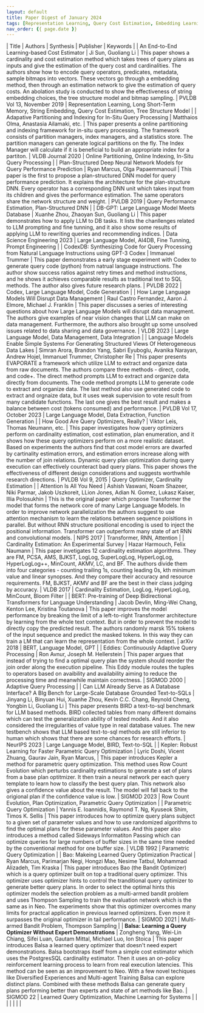 ```yaml
---
layout: default
title: Paper Digest of January 2024
tags: [Representation Learning, Query Cost Estimation, Embedding Learning, AI4DB]
nav_order: {{ page.date }}
---
```


| Title                                                                                                     | Authors                                                                                                                  | Synthesis                                                                                                                                                                                                                                                                                                                                                                                                                                                                                                                                                                                                                                   | Publisher                     | Keywords                                                                                                       |
| An End-to-End Learning-based Cost Estimator                                                               | Ji Sun, Guoliang Li                                                                                                      | This paper shows a cardinality and cost estimation method which takes trees of query plans as inputs and give the estimation of the query cost and cardinalities. The authors show how to encode query operators, predicates, metadata, sample bitmaps into vectors. These vectors go through a embedding method, then through an estimation network to give the estimation of query costs. An abolation study is conducted to show the effectiveness of string embedding choices, the tree structure model and bitmap sampling.                                                                                                            | PVLDB Vol 13, November 2019   | Representation Learning, Long Short-Term Memory, String Embedding, Query Cost Estimation, Tree Structure Model |
| Adapative Partitioning and Indexing for In-Situ Query Processing                                          | Matthaios Olma, Anastasia Ailamaki, etc.                                                                                 | This paper presents a online partitioning and indexing framework for in-situ query processing. The framework consists of partition managers, index managers, and a statistics store. The partition managers can generate logical partitions on the fly. The Index Manager will calculate if it is beneficial to build an appropriate index for a partiton.                                                                                                                                                                                                                                                                                  | VLDB Journal 2020             | Online Partitioning, Online Indexing, In-Situ Query Processing                                                 |
| Plan-Structured Deep Neural Network Models for Query Performance Prediction                               | Ryan Marcus, Olga Papaemmanouil                                                                                          | This paper is the first to propose a plan-structured DNN model for query performance prediction. It explains the architecture for the plan-structure DNN. Every operator has a corresponding DNN unit which takes input from its children and gives the performance estimation. The same operators share the network structure and weight.                                                                                                                                                                                                                                                                                                  | PVLDB 2019                    | Query Performance Estimation, Plan-Structured DNN                                                              |
| DB-GPT: Large Language Model Meets Database                                                               | Xuanhe Zhou, Zhaoyan Sun, Guoliang Li                                                                                    | This paper demonstrates how to apply LLM to DB tasks. It lists the chanllenges related to LLM prompting and fine tunning, and it also show some results of applying LLM to rewriting queries and recommending indices.                                                                                                                                                                                                                                                                                                                                                                                                                      | Data Science Engineering 2023 | Large Language Model, AI4DB, Fine Tunning, Prompt Engineering                                                  |
| CodexDB: Synthesizing Code for Query Processing from Natural Language Instructions using GPT-3 Codex      | Immanuel Trummer                                                                                                         | This paper demonstrates a early stage experiment with Codex to generate query code (python) from natrual language instructions. The author show success ratios against retry times and method instructions, and he shows it achieves comparable results as traditional text to SQL methods. The author also gives future research plans.                                                                                                                                                                                                                                                                                                    | PVLDB 2022                    | Codex, Large Language Model, Code Generation                                                                   |
| How Large Language Models Will Disrupt Data Management                                                    | Raul Castro Fernandez, Aaron J. Elmore, Michael J. Franklin                                                              | This paper discusses a series of interesting questions about how Large Language Models will disrupt data managment. The authors give examples of near vision changes that LLM can make on data management. Furthermore, the authors also brought up some unsolved issues related to data sharing and data governance.                                                                                                                                                                                                                                                                                                                       | VLDB 2023                     | Large Language Model, Data Management, Data Integration                                                        |
| Language Models Enable Simple Systems For Generating Structured Views Of Heterogeneous Data Lakes         | Simran Arora, Brandon Yang, Sabri Eyuboglu, Avanika Narayan, Andrew Hojel, Immanuel Trummer, Christopher Re              | This paper presents EVAPORATE a framework which utilize LLM to extract and organize data from raw documents. The authors compare three methods - direct, code, and code+. The direct method prompts LLM to extract and organize data directly from documents. The code method prompts LLM to generate code to extract and organize data. The last method also use generated code to extract and orgnaize data, but it uses weak supervision to vote result from many candidate functions. The last one gives the best result and makes a balance between cost (tokens consumed) and performance.                                            | PVLDB Vol 17, October 2023    | Large Language Model, Data Extraction, Function Generation                                                     |
| How Good Are Query Optimizers, Really?                                                                    | Viktor Leis, Thomas Neumann, etc.                                                                                        | This paper investigates how query optimizers perform on cardinality estimation, cost estimation, plan enumeration, and it shows how these query optimizers perform on a more realistic dataset. Based on experiments the authors find that cost model errors are dwarfed by cartinality estimation errors, and estimation errors increase along with the number of join relations. Dynamic query plan optimization during query execution can effectively counteract bad query plans. This paper shows the effectiveness of different design considerations and suggests worthwhile research directions.                                    | PVLDB Vol 9, 2015             | Query Optimizer, Cardinality Estimation                                                                        |
| Attention Is All You Need                                                                                 | Ashish Vaswani, Noam Shazeer, Niki Parmar, Jakob Uszkoreit, LLion Jones, Adian N. Gomez, Lukasz Kaiser, Illia Polosukhin | This is the original paper which propose Transformer the model that forms the network core of many Large Language Models. In order to improve network parallelization the authors suggest to use attention mechanism to learn the relations between sequence poisitions in parallel. But without RNN structure positional encoding is used to inject the positional information. Transformer can outperform many state of art RNN and convolutional models.                                                                                                                                                                                 | NIPS 2017                     | Transformer, RNN, Attention                                                                                    |
| Cardinality Estimation: An Experimental Survey                                                            | Hazar Harmouch, Felix Naumann                                                                                            | This paper invetigates 12 cardinality estimation algorithms. They are FM, PCSA, AMS, BJKST, LogLog, SuperLogLog, HyperLogLog, HyperLogLog++, MinCount, AKMV, LC, and BF. The authors divide them into four categories - counting trailing 1s, counting leading 0s, kth minimum value and linear synopses. And they compare their accuracy and resource requirements. FM, BJKST, AKMV and BF are the best in their class judging by accuracy.                                                                                                                                                                                                | VLDB 2017                     | Cardinality Estimation, LogLog, HyperLogLog, MinCount, Bloom Filter                                            |
| BERT: Pre-training of Deep Bidirectional Transformers for Language Understanding                          | Jacob Devlin, Ming-Wei Chang, Kenton Lee, Kristina Toutanova                                                             | This paper improves the model performance by breaking the limit of a left-to-right Transformer architecture by learning from the whole text context. But in order to prevent the model to directly copy the predicted result. The authors randomly marsk 15% tokens of the input sequence and predict the masked tokens. In this way they can train a LM that can learn the representation from the whole context.                                                                                                                                                                                                                          | arXiv 2018                    | BERT, Language Model, GPT                                                                                      |
| Eddies: Continuously Adaptive Query Processing                                                            | Ron Avnur, Joseph M. Hellerstein                                                                                         | This paper argues that instead of trying to find a optimal query plan the system should reorder the join order along the execution pipeline. This Eddy module routes the tuples to operators based on avaibility and availability aiming to reduce the processing time and meanwhile maintain correctness.                                                                                                                                                                                                                                                                                                                                  | SIGMOD 2000                   | Adaptive Query Processing                                                                                      |
| Can LLM Already Serve as A Database Interface? A BIg Bench for Large-Scale Database Grounded Text-to-SQLs | Jinyang Li, Binyuan Hui, Xuanhe Zhou, Kevin C.C. Chang, Reynold Cheng, Yongbin Li, Guoliang Li                           | This paper presents BIRD a text-to-sql benchmark for LLM based methods. BIRD collected tables from many different domains which can test the generalization ability of tested models. And it also considered the irregularities of value type in real database values. The new testbench shows that LLM based text-to-sql methods are still inferior to human which shows that there are some chances for research efforts.                                                                                                                                                                                                                 | NeurIPS 2023                  | Large Language Model, BIRD, Text-to-SQL                                                                        |
| Kepler: Robust Learning for Faster Parametric Query Optimization                                          | Lyric Doshi, Vicent Zhuang, Gaurav Jain, Ryan Marcus,                                                                    | This paper introduces Kepler a method for parametric query optimization. This method uses Row Count Evolution which perturbs cardinality estimations to generate a set of plans from a base plan optitmizer. It then train a neural network per each query template to learn how to classify the best query plan. This network also gives a confidence value about the result. The model will fall back to the origional plan if the confidence value is low.                                                                                                                                                                               | SIGMOD 2023                   | Row Count Evolution, Plan Optimization, Parametric Query Optimization                                          |
| Parametric Query Optimization                                                                             | Yannis E. Ioannidis, Raymond T. Ng, Kyuseok Shim, Timos K. Sellis                                                        | This paper introduces how to optimize query plans subject to a given set of parameter values and how to use randomized algorithms to find the optimal plans for these parameter values. And this paper also introduces a method called Sideways Informatiton Passing which can optimize queries for large numbers of buffer sizes in the same time needed by the conventional method for one buffer size.                                                                                                                                                                                                                                   | VLDB 1992                     | Parametric Query Optimization                                                                                  |
| Bao: Makeing Learned Query Optimization Practical                                                         | Ryan Marcus, Parimarjan Negi, Hongzi Mao, Nesime Tatbul, Mohammad Alizadeh, Tim Kraska                                   | This paper introduces Bao (the Bandit Optimizer) which is a query optimizer built on top a traditional query optimizer. This optimizer uses optimizer hints to control the tranditional query optimizer to generate better query plans. In order to select the optimal hints this optimizer models the selection problem as a multi-armed bandit problem and uses Thompson Sampling to train the evaluation network which is the same as in Neo. The experiments show that this optimizer overcomes many limits for practcal application in previous learned optimizers. Even more it surpasses the original optimizer in tail performance. | SIGMOD 2021                   | Multi-armed Bandit Problem, Thompson Sampling                                                                  |
| **Balsa: Learning a Query Optimizer Without Expert Demonstrations**                                       | Zongheng Yang, Wei-Lin Chiang, Sifei Luan, Gautam Mittal, Michael Luo, Ion Stoica                                        | This paper introduces Balsa a learned query optimizer that doesn't need expert demonstrations. Balsa bootstraps itself from a simple cost estimator which uses the PostgresSQL cardinality estimator. Then it uses an on-policy reinforcement learning process to learn from real execution latencies. This method can be seen as an improvement to Neo. With a few novel techiques like Diversified Experiences and Multi-agent Training Balsa can explore distinct plans. Combined with these methods Balsa can generate query plans performing better than experts and state of art methods like Bao.                                    | SIGMOD 22                     | Learned Query Optimization, Machine Learning for Systems                                                       |
|                                                                                                           |                                                                                                                          |                                                                                                                                                                                                                                                                                                                                                                                                                                                                                                                                                                                                                                             |                               |                                                                                                                |
